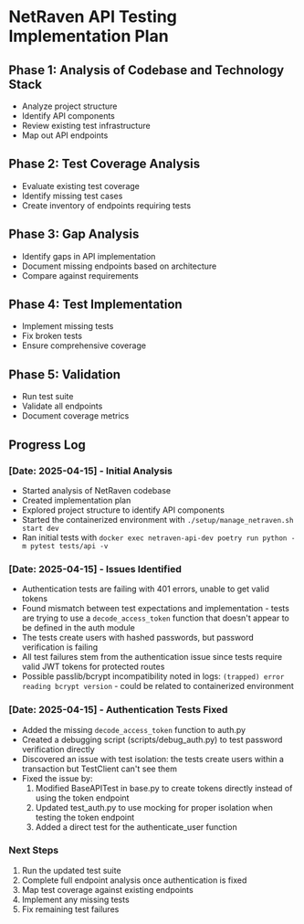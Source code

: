 # NetRaven API Testing Implementation Plan

## Phase 1: Analysis of Codebase and Technology Stack
- Analyze project structure
- Identify API components
- Review existing test infrastructure
- Map out API endpoints

## Phase 2: Test Coverage Analysis
- Evaluate existing test coverage
- Identify missing test cases
- Create inventory of endpoints requiring tests

## Phase 3: Gap Analysis
- Identify gaps in API implementation
- Document missing endpoints based on architecture
- Compare against requirements

## Phase 4: Test Implementation
- Implement missing tests
- Fix broken tests
- Ensure comprehensive coverage

## Phase 5: Validation
- Run test suite
- Validate all endpoints
- Document coverage metrics

## Progress Log

### [Date: 2025-04-15] - Initial Analysis
- Started analysis of NetRaven codebase
- Created implementation plan
- Explored project structure to identify API components
- Started the containerized environment with `./setup/manage_netraven.sh start dev`
- Ran initial tests with `docker exec netraven-api-dev poetry run python -m pytest tests/api -v`

### [Date: 2025-04-15] - Issues Identified
- Authentication tests are failing with 401 errors, unable to get valid tokens
- Found mismatch between test expectations and implementation - tests are trying to use a `decode_access_token` function that doesn't appear to be defined in the auth module
- The tests create users with hashed passwords, but password verification is failing
- All test failures stem from the authentication issue since tests require valid JWT tokens for protected routes
- Possible passlib/bcrypt incompatibility noted in logs: `(trapped) error reading bcrypt version` - could be related to containerized environment

### [Date: 2025-04-15] - Authentication Tests Fixed
- Added the missing `decode_access_token` function to auth.py
- Created a debugging script (scripts/debug_auth.py) to test password verification directly
- Discovered an issue with test isolation: the tests create users within a transaction but TestClient can't see them
- Fixed the issue by:
  1. Modified BaseAPITest in base.py to create tokens directly instead of using the token endpoint
  2. Updated test_auth.py to use mocking for proper isolation when testing the token endpoint
  3. Added a direct test for the authenticate_user function

### Next Steps
1. Run the updated test suite
2. Complete full endpoint analysis once authentication is fixed
3. Map test coverage against existing endpoints
4. Implement any missing tests
5. Fix remaining test failures 